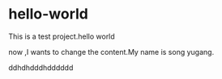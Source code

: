 # hello-world
This is a test project.hello world

now ,I wants to change the content.My name is song yugang.

ddhdhdddhdddddd
